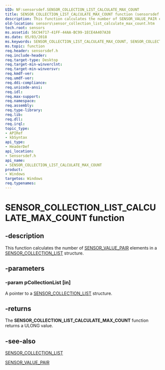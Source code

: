 ```yaml
---
UID: NF:sensorsdef.SENSOR_COLLECTION_LIST_CALCULATE_MAX_COUNT
title: SENSOR_COLLECTION_LIST_CALCULATE_MAX_COUNT function (sensorsdef.h)
description: This function calculates the number of SENSOR_VALUE_PAIR elements in a SENSOR_COLLECTION_LIST structure.
old-location: sensors\sensor_collection_list_calculate_max_count.htm
tech.root: sensors
ms.assetid: 56C94717-41FF-44AA-BC99-1ECE4A407A38
ms.date: 05/03/2018
ms.keywords: SENSOR_COLLECTION_LIST_CALCULATE_MAX_COUNT, SENSOR_COLLECTION_LIST_CALCULATE_MAX_COUNT function [Sensor Devices], sensors.sensor_collection_list_calculate_max_count, sensorsdef/SENSOR_COLLECTION_LIST_CALCULATE_MAX_COUNT
ms.topic: function
req.header: sensorsdef.h
req.include-header: 
req.target-type: Desktop
req.target-min-winverclnt: 
req.target-min-winversvr: 
req.kmdf-ver: 
req.umdf-ver: 
req.ddi-compliance: 
req.unicode-ansi: 
req.idl: 
req.max-support: 
req.namespace: 
req.assembly: 
req.type-library: 
req.lib: 
req.dll: 
req.irql: 
topic_type:
- APIRef
- kbSyntax
api_type:
- HeaderDef
api_location:
- Sensorsdef.h
api_name:
- SENSOR_COLLECTION_LIST_CALCULATE_MAX_COUNT
product:
- Windows
targetos: Windows
req.typenames: 
---
```


# SENSOR_COLLECTION_LIST_CALCULATE_MAX_COUNT function


## -description


This function calculates the number of <a href="https://msdn.microsoft.com/library/windows/hardware/dn946708">SENSOR_VALUE_PAIR</a> elements in a <a href="https://msdn.microsoft.com/library/windows/hardware/dn957092">SENSOR_COLLECTION_LIST</a> structure.


## -parameters




### -param pCollectionList [in]

A pointer to a <a href="https://msdn.microsoft.com/library/windows/hardware/dn957092">SENSOR_COLLECTION_LIST</a> structure.


## -returns



The <b>SENSOR_COLLECTION_LIST_CALCULATE_MAX_COUNT</b> function returns a ULONG value.




## -see-also




<a href="https://msdn.microsoft.com/library/windows/hardware/dn957092">SENSOR_COLLECTION_LIST</a>



<a href="https://msdn.microsoft.com/library/windows/hardware/dn946708">SENSOR_VALUE_PAIR</a>
 

 

